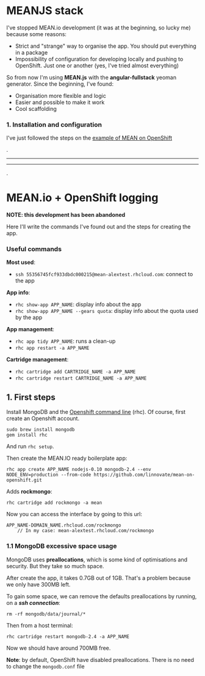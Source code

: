 # MEANJS stack

I've stopped MEAN.io development (it was at the beginning, so lucky me) because some reasons:

* Strict and "strange" way to organise the app. You should put everything in a package
* Impossibility of configuration for developing locally and pushing to OpenShift. Just one or another (yes, I've tried almost everything)

So from now I'm using **MEAN.js** with the **angular-fullstack** yeoman generator. Since the beginning, I've found:

* Organisation more flexible and logic
* Easier and possible to make it work
* Cool scaffolding


### 1. Installation and configuration

I've just followed the steps on the [example of MEAN on OpenShift](https://developers.openshift.com/en/node-js-example-meanstack.html)







.

------------
------------
.

# MEAN.io + OpenShift logging

**NOTE: this development has been abandoned**

Here I'll write the commands I've found out and the steps for creating the app.

### Useful commands

**Most used**:
* `ssh 55356745fcf933dbdc000215@mean-alextest.rhcloud.com`: connect to the app

**App info**:
* `rhc show-app APP_NAME`: display info about the app
* `rhc show-app APP_NAME --gears quota`: display info about the quota used by the app

**App management**:
* `rhc app tidy APP_NAME`: runs a clean-up
* `rhc app restart -a APP_NAME`

**Cartridge management**:
* `rhc cartridge add CARTRIDGE_NAME -a APP_NAME`
* `rhc cartridge restart CARTRIDGE_NAME -a APP_NAME`



## 1. First steps

Install MongoDB and the [Openshift command line](https://developers.openshift.com/en/managing-client-tools.html) (rhc). Of course, first create an Openshift account.

```
sudo brew install mongodb
gem install rhc
```

And run `rhc setup`.


Then create the MEAN.IO ready boilerplate app:

```
rhc app create APP_NAME nodejs-0.10 mongodb-2.4 --env NODE_ENV=production --from-code https://github.com/linnovate/mean-on-openshift.git
```

Adds **rockmongo**:
```
rhc cartridge add rockmongo -a mean
```
Now you can access the interface by going to this url:
```
APP_NAME-DOMAIN_NAME.rhcloud.com/rockmongo
    // In my case: mean-alextest.rhcloud.com/rockmongo
```

### 1.1 MongoDB excessive space usage

MongoDB uses **preallocations**, which is some kind of optimisations and security. But they take so much space. 

After create the app, it takes 0.7GB out of 1GB. That's a problem because we only have 300MB left.

To gain some space, we can remove the defaults preallocations by running, on a ***ssh connection***:

```
rm -rf mongodb/data/journal/*
```

Then from a host terminal:
```
rhc cartridge restart mongodb-2.4 -a APP_NAME
```

Now we should have around 700MB free. 

**Note**: by default, OpenShift have disabled preallocations. There is no need to change the `mongodb.conf` file



